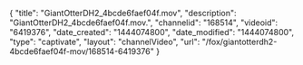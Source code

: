 {
    "title": "GiantOtterDH2_4bcde6faef04f.mov",
    "description": "GiantOtterDH2_4bcde6faef04f.mov.",
    "channelid": "168514",
    "videoid": "6419376",
    "date_created": "1444074800",
    "date_modified": "1444074800",
    "type": "captivate",
    "layout": "channelVideo",
    "url": "\/fox\/giantotterdh2-4bcde6faef04f-mov\/168514-6419376"
}